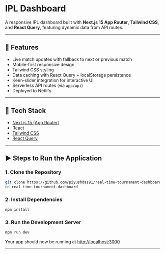 # IPL Dashboard

A responsive IPL dashboard built with **Next.js 15 App Router**, **Tailwind CSS**, and **React Query**, featuring dynamic data from API routes.

---

## 🚀 Features

* Live match updates with fallback to next or previous match
* Mobile-first responsive design
* Tailwind CSS styling
* Data caching with React Query + localStorage persistence
* Keen-slider integration for interactive UI
* Serverless API routes (via `app/api`)
* Deployed to Netlify

---

## 💠 Tech Stack

* [Next.js 15 (App Router)](https://nextjs.org/docs/app)
* [React](https://react.dev/)
* [Tailwind CSS](https://tailwindcss.com/)
* [React Query](https://tanstack.com/query/latest)

---

## ▶️ Steps to Run the Application

### 1. Clone the Repository

```bash
git clone https://github.com/piyushdas91/real-time-tournament-dashboard.git
cd real-time-tournament-dashboard
```

### 2. Install Dependencies

```bash
npm install
```

### 3. Run the Development Server

```bash
npm run dev
```

Your app should now be running at [http://localhost:3000](http://localhost:3000)

---
